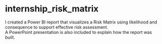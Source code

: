# internship_risk_matrix
I created a Power BI report that visualizes a Risk Matrix using likelihood and consequence to support effective risk assessment.  
A PowerPoint presentation is also included to explain how the report was built.
